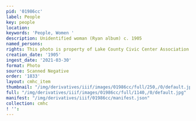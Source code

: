 ```yaml
---
pid: '01986cc'
label: People
key: people
location: 
keywords: 'People, Women '
description: Unidentified woman (Ryan album) c. 1905
named_persons: 
rights: This photo is property of Lake County Civic Center Association.
creation_date: '1905'
ingest_date: '2021-03-30'
format: Photo
source: Scanned Negative
order: '1833'
layout: cmhc_item
thumbnail: "/img/derivatives/iiif/images/01986cc/full/250,/0/default.jpg"
full: "/img/derivatives/iiif/images/01986cc/full/1140,/0/default.jpg"
manifest: "/img/derivatives/iiif/01986cc/manifest.json"
collection: cmhc
! '': 
---
```

